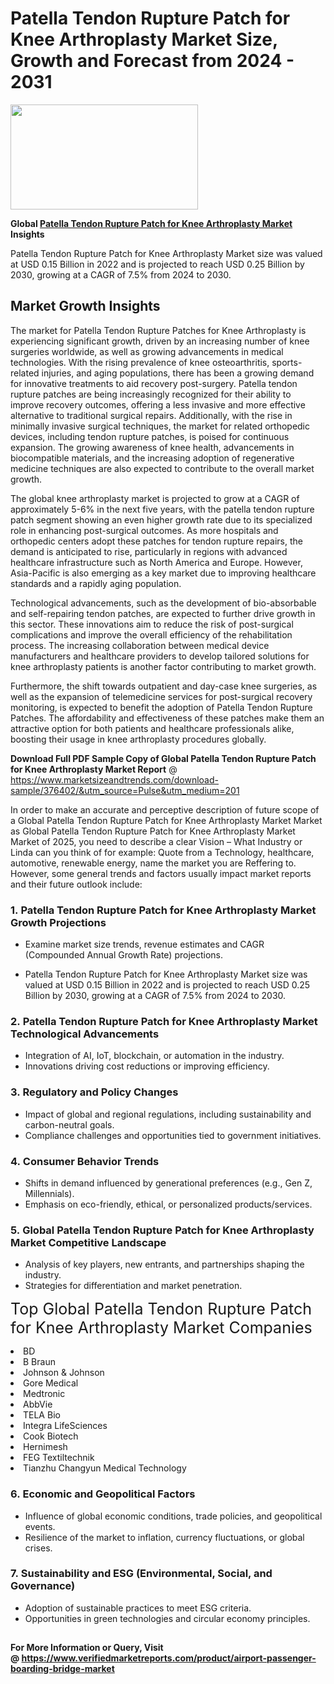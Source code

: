 <H1>Patella Tendon Rupture Patch for Knee Arthroplasty Market Size, Growth and Forecast from 2024 - 2031</H1><img class="aligncenter size-medium wp-image-584254" src="https://thirdeyenews.in/wp-content/uploads/2024/09/Global-Market-Research-300x168.jpeg" alt="" width="300" height="168" /><p><strong>Global&nbsp;<a href="https://www.marketsizeandtrends.com/download-sample/376402/&amp;utm_source=Pulse&amp;utm_medium=201">Patella Tendon Rupture Patch for Knee Arthroplasty Market</a> Insights</strong></p><p>Patella Tendon Rupture Patch for Knee Arthroplasty Market size was valued at USD 0.15 Billion in 2022 and is projected to reach USD 0.25 Billion by 2030, growing at a CAGR of 7.5% from 2024 to 2030.</p><p><h2>Market Growth Insights</h2> The market for Patella Tendon Rupture Patches for Knee Arthroplasty is experiencing significant growth, driven by an increasing number of knee surgeries worldwide, as well as growing advancements in medical technologies. With the rising prevalence of knee osteoarthritis, sports-related injuries, and aging populations, there has been a growing demand for innovative treatments to aid recovery post-surgery. Patella tendon rupture patches are being increasingly recognized for their ability to improve recovery outcomes, offering a less invasive and more effective alternative to traditional surgical repairs. Additionally, with the rise in minimally invasive surgical techniques, the market for related orthopedic devices, including tendon rupture patches, is poised for continuous expansion. The growing awareness of knee health, advancements in biocompatible materials, and the increasing adoption of regenerative medicine techniques are also expected to contribute to the overall market growth.  <p>The global knee arthroplasty market is projected to grow at a CAGR of approximately 5-6% in the next five years, with the patella tendon rupture patch segment showing an even higher growth rate due to its specialized role in enhancing post-surgical outcomes. As more hospitals and orthopedic centers adopt these patches for tendon rupture repairs, the demand is anticipated to rise, particularly in regions with advanced healthcare infrastructure such as North America and Europe. However, Asia-Pacific is also emerging as a key market due to improving healthcare standards and a rapidly aging population.</p> <p>Technological advancements, such as the development of bio-absorbable and self-repairing tendon patches, are expected to further drive growth in this sector. These innovations aim to reduce the risk of post-surgical complications and improve the overall efficiency of the rehabilitation process. The increasing collaboration between medical device manufacturers and healthcare providers to develop tailored solutions for knee arthroplasty patients is another factor contributing to market growth.</p> <p>Furthermore, the shift towards outpatient and day-case knee surgeries, as well as the expansion of telemedicine services for post-surgical recovery monitoring, is expected to benefit the adoption of Patella Tendon Rupture Patches. The affordability and effectiveness of these patches make them an attractive option for both patients and healthcare professionals alike, boosting their usage in knee arthroplasty procedures globally.</p> </p><p><span class=""><strong>Download Full PDF Sample Copy of Global Patella Tendon Rupture Patch for Knee Arthroplasty Market Report</strong> @ <a href="https://www.marketsizeandtrends.com/download-sample/376402/&amp;utm_source=Pulse&amp;utm_medium=201" target="_blank">https://www.marketsizeandtrends.com/download-sample/376402/&amp;utm_source=Pulse&amp;utm_medium=201</a></span></p><p>In order to make an accurate and perceptive description of future scope of a Global&nbsp;Patella Tendon Rupture Patch for Knee Arthroplasty Market Market as Global&nbsp;Patella Tendon Rupture Patch for Knee Arthroplasty Market Market of 2025, you need to describe a clear Vision &ndash; What Industry or Linda can you think of for example: Quote from a Technology, healthcare, automotive, renewable energy, name the market you are Reffering to. However, some general trends and factors usually impact market reports and their future outlook include:</p><h3>1.&nbsp;<strong>Patella Tendon Rupture Patch for Knee Arthroplasty Market Growth Projections</strong></h3><ul><li>Examine market size trends, revenue estimates and CAGR (Compounded Annual Growth Rate) projections.</li><li><p>Patella Tendon Rupture Patch for Knee Arthroplasty Market size was valued at USD 0.15 Billion in 2022 and is projected to reach USD 0.25 Billion by 2030, growing at a CAGR of 7.5% from 2024 to 2030.</p></li></ul><h3>2.&nbsp;<strong>Patella Tendon Rupture Patch for Knee Arthroplasty Market Technological Advancements</strong></h3><ul><li>Integration of AI, IoT, blockchain, or automation in the industry.</li><li>Innovations driving cost reductions or improving efficiency.</li></ul><h3>3.&nbsp;<strong>Regulatory and Policy Changes</strong></h3><ul><li>Impact of global and regional regulations, including sustainability and carbon-neutral goals.</li><li>Compliance challenges and opportunities tied to government initiatives.</li></ul><h3>4.&nbsp;<strong>Consumer Behavior Trends</strong></h3><ul><li>Shifts in demand influenced by generational preferences (e.g., Gen Z, Millennials).</li><li>Emphasis on eco-friendly, ethical, or personalized products/services.</li></ul><h3>5.&nbsp;<strong>Global Patella Tendon Rupture Patch for Knee Arthroplasty Market Competitive Landscape</strong></h3><ul><li>Analysis of key players, new entrants, and partnerships shaping the industry.</li><li>Strategies for differentiation and market penetration.</li></ul><p data-pm-slice="1 1 []"><span style="color: inherit; font-family: inherit; font-size: 25px;">Top Global Patella Tendon Rupture Patch for Knee Arthroplasty Market Companies</span></p><div class="" data-test-id=""><p><li>BD</li><li> B Braun</li><li> Johnson & Johnson</li><li> Gore Medical</li><li> Medtronic</li><li> AbbVie</li><li> TELA Bio</li><li> Integra LifeSciences</li><li> Cook Biotech</li><li> Hernimesh</li><li> FEG Textiltechnik</li><li> Tianzhu Changyun Medical Technology</li></p></div><h3>6.&nbsp;<strong>Economic and Geopolitical Factors</strong></h3><ul><li>Influence of global economic conditions, trade policies, and geopolitical events.</li><li>Resilience of the market to inflation, currency fluctuations, or global crises.</li></ul><h3>7.&nbsp;<strong>Sustainability and ESG (Environmental, Social, and Governance)</strong></h3><ul><li>Adoption of sustainable practices to meet ESG criteria.</li><li>Opportunities in green technologies and circular economy principles.</li></ul><h2><strong style="font-size: 14px;">For More Information or Query, Visit @&nbsp;</strong><a style="background-color: #ffffff; font-size: 14px;" href="https://www.marketsizeandtrends.com/report/patella-tendon-rupture-patch-for-knee-arthroplasty-market/" target="_blank">https://www.verifiedmarketreports.com/product/airport-passenger-boarding-bridge-market</a></h2>